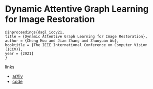 # Dynamic Attentive Graph Learning for Image Restoration

```
@inproceedings{dagl_iccv21,
title = {Dynamic Attentive Graph Learning for Image Restoration},
author = {Chong Mou and Jian Zhang and Zhuoyuan Wu},
booktitle = {The IEEE International Conference on Computer Vision (ICCV)},
year = {2021}
}
```

links
- [arXiv](https://arxiv.org/abs/2109.06620)
- [code](https://github.com/jianzhangcs/DAGL)